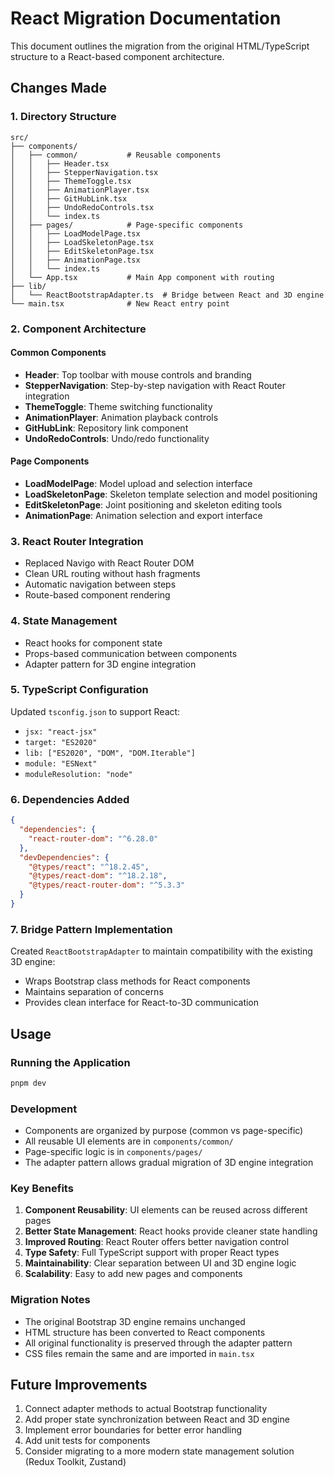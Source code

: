 # React Migration Documentation

This document outlines the migration from the original HTML/TypeScript structure to a React-based component architecture.

## Changes Made

### 1. Directory Structure
```
src/
├── components/
│   ├── common/           # Reusable components
│   │   ├── Header.tsx
│   │   ├── StepperNavigation.tsx
│   │   ├── ThemeToggle.tsx
│   │   ├── AnimationPlayer.tsx
│   │   ├── GitHubLink.tsx
│   │   ├── UndoRedoControls.tsx
│   │   └── index.ts
│   ├── pages/            # Page-specific components
│   │   ├── LoadModelPage.tsx
│   │   ├── LoadSkeletonPage.tsx
│   │   ├── EditSkeletonPage.tsx
│   │   ├── AnimationPage.tsx
│   │   └── index.ts
│   └── App.tsx           # Main App component with routing
├── lib/
│   └── ReactBootstrapAdapter.ts  # Bridge between React and 3D engine
└── main.tsx              # New React entry point
```

### 2. Component Architecture

#### Common Components
- **Header**: Top toolbar with mouse controls and branding
- **StepperNavigation**: Step-by-step navigation with React Router integration
- **ThemeToggle**: Theme switching functionality
- **AnimationPlayer**: Animation playback controls
- **GitHubLink**: Repository link component
- **UndoRedoControls**: Undo/redo functionality

#### Page Components
- **LoadModelPage**: Model upload and selection interface
- **LoadSkeletonPage**: Skeleton template selection and model positioning
- **EditSkeletonPage**: Joint positioning and skeleton editing tools
- **AnimationPage**: Animation selection and export interface

### 3. React Router Integration
- Replaced Navigo with React Router DOM
- Clean URL routing without hash fragments
- Automatic navigation between steps
- Route-based component rendering

### 4. State Management
- React hooks for component state
- Props-based communication between components
- Adapter pattern for 3D engine integration

### 5. TypeScript Configuration
Updated `tsconfig.json` to support React:
- `jsx: "react-jsx"`
- `target: "ES2020"`
- `lib: ["ES2020", "DOM", "DOM.Iterable"]`
- `module: "ESNext"`
- `moduleResolution: "node"`

### 6. Dependencies Added
```json
{
  "dependencies": {
    "react-router-dom": "^6.28.0"
  },
  "devDependencies": {
    "@types/react": "^18.2.45",
    "@types/react-dom": "^18.2.18",
    "@types/react-router-dom": "^5.3.3"
  }
}
```

### 7. Bridge Pattern Implementation
Created `ReactBootstrapAdapter` to maintain compatibility with the existing 3D engine:
- Wraps Bootstrap class methods for React components
- Maintains separation of concerns
- Provides clean interface for React-to-3D communication

## Usage

### Running the Application
```bash
pnpm dev
```

### Development
- Components are organized by purpose (common vs page-specific)
- All reusable UI elements are in `components/common/`
- Page-specific logic is in `components/pages/`
- The adapter pattern allows gradual migration of 3D engine integration

### Key Benefits
1. **Component Reusability**: UI elements can be reused across different pages
2. **Better State Management**: React hooks provide cleaner state handling
3. **Improved Routing**: React Router offers better navigation control
4. **Type Safety**: Full TypeScript support with proper React types
5. **Maintainability**: Clear separation between UI and 3D engine logic
6. **Scalability**: Easy to add new pages and components

### Migration Notes
- The original Bootstrap 3D engine remains unchanged
- HTML structure has been converted to React components
- All original functionality is preserved through the adapter pattern
- CSS files remain the same and are imported in `main.tsx`

## Future Improvements
1. Connect adapter methods to actual Bootstrap functionality
2. Add proper state synchronization between React and 3D engine
3. Implement error boundaries for better error handling
4. Add unit tests for components
5. Consider migrating to a more modern state management solution (Redux Toolkit, Zustand)
